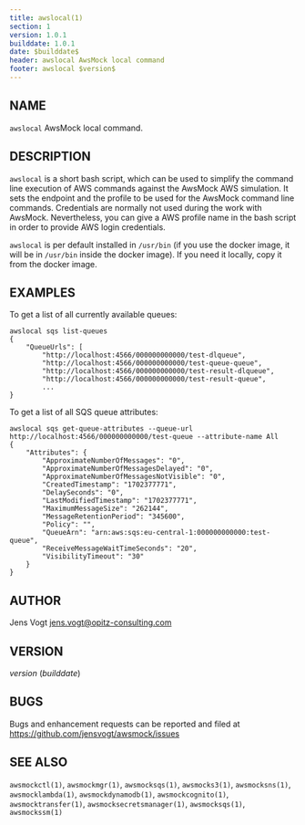 ```yaml
---
title: awslocal(1)
section: 1
version: 1.0.1
builddate: 1.0.1
date: $builddate$
header: awslocal AwsMock local command
footer: awslocal $version$
---
```


## NAME

```awslocal``` AwsMock local command.

## DESCRIPTION

```awslocal``` is a short bash script, which can be used to simplify the command line execution of AWS commands against
the AwsMock AWS simulation. It sets the endpoint and the profile to be used for the AwsMock command line commands.
Credentials are normally not used during the work with AwsMock. Nevertheless, you can give a AWS profile name in the
bash script in order to provide AWS login credentials.

```awslocal``` is per default installed in ```/usr/bin``` (if you
use the docker image, it will be in ```/usr/bin``` inside the docker image). If you need it locally, copy it from the
docker image.

## EXAMPLES

To get a list of all currently available queues:

```
awslocal sqs list-queues
{
    "QueueUrls": [
        "http://localhost:4566/000000000000/test-dlqueue",
        "http://localhost:4566/000000000000/test-queue-queue",
        "http://localhost:4566/000000000000/test-result-dlqueue",
        "http://localhost:4566/000000000000/test-result-queue",
        ...
}
```

To get a list of all SQS queue attributes:

```
awslocal sqs get-queue-attributes --queue-url http://localhost:4566/000000000000/test-queue --attribute-name All
{
    "Attributes": {
        "ApproximateNumberOfMessages": "0",
        "ApproximateNumberOfMessagesDelayed": "0",
        "ApproximateNumberOfMessagesNotVisible": "0",
        "CreatedTimestamp": "1702377771",
        "DelaySeconds": "0",
        "LastModifiedTimestamp": "1702377771",
        "MaximumMessageSize": "262144",
        "MessageRetentionPeriod": "345600",
        "Policy": "",
        "QueueArn": "arn:aws:sqs:eu-central-1:000000000000:test-queue",
        "ReceiveMessageWaitTimeSeconds": "20",
        "VisibilityTimeout": "30"
    }
}
```

## AUTHOR

Jens Vogt <jens.vogt@opitz-consulting.com>

## VERSION

$version$ ($builddate$)

## BUGS

Bugs and enhancement requests can be reported and filed at https://github.com/jensvogt/awsmock/issues

## SEE ALSO

```awsmockctl(1)```, ```awsmockmgr(1)```, ```awsmocksqs(1)```, ```awsmocks3(1)```, ```awsmocksns(1)```,
```awsmocklambda(1)```,
```awsmockdynamodb(1)```, ```awsmockcognito(1)```, ```awsmocktransfer(1)```, ```awsmocksecretsmanager(1)```,
```awsmocksqs(1)```,
```awsmockssm(1)```